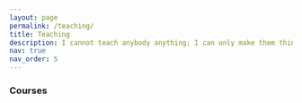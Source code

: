 ```yaml
---
layout: page
permalink: /teaching/
title: Teaching
description: I cannot teach anybody anything; I can only make them think - Socrates
nav: true
nav_order: 5
---
```


### Courses
